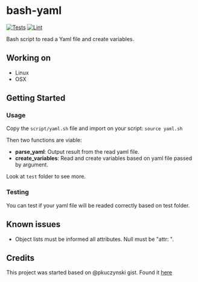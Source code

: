 # bash-yaml

[![Tests](https://github.com/jasperes/bash-yaml/workflows/Tests/badge.svg)](https://github.com/jasperes/bash-yaml/actions?query=workflow%3ATests)
[![Lint](https://github.com/jasperes/bash-yaml/workflows/Lint/badge.svg)](https://github.com/jasperes/bash-yaml/actions?query=workflow%3ALint)

Bash script to read a Yaml file and create variables.

## Working on

- Linux
- OSX

## Getting Started

### Usage

Copy the `script/yaml.sh` file and import on your script: `source yaml.sh`

Then two functions are viable:

- **parse_yaml**: Output result from the read yaml file.
- **create_variables**: Read and create variables based on yaml file passed by argument.

Look at `test` folder to see more.

### Testing

You can test if your yaml file will be readed correctly based on test folder.

## Known issues

- Object lists must be informed all attributes. Null must be "attr: ".

## Credits

This project was started based on @pkuczynski gist. Found it [here](https://gist.github.com/pkuczynski/8665367)
